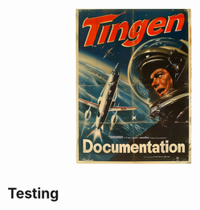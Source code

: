 <!-- u240925 -->

<div align="center">

  ![logo](../../.github/Images/Logos/TingenDocumentation-232x308.png)

</div>

# Testing
